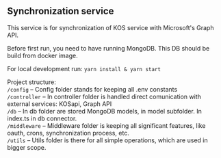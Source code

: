 ## Synchronization service

This service is for synchronization of KOS service with Microsoft's Graph API.

Before first run, you need to have running MongoDB. This DB should be build from docker image. 

For local development run: `yarn install & yarn start`

Project structure: <br>
`/config` – Config folder stands for keeping all .env constants <br> 
`/controller` – In controller folder is handled direct comunication with external services: KOSapi, Graph API <br>
`/db` – In db folder are stored MongoDB models, in model subfolder. In index.ts in db connector. <br>
`/middleware` – Middleware folder is keeping all significant features, like oauth, crons, synchronization process, etc. <br>
`/utils` – Utils folder is there for all simple operations, which are used in bigger scope.  <br>
